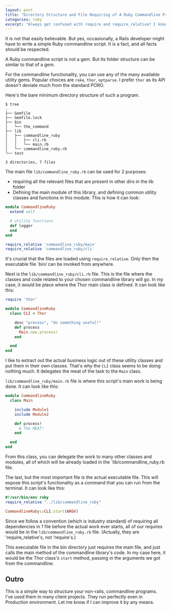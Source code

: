 ```yaml
---
layout: post
title: "Directory Structure and File Requiring of A Ruby Commandline Program"
categories: ruby
excerpt: "Always get confused with require and require_relative? I know!"
---
```


It is not that easily believable. But yes, occasionally, a Rails developer might have to write a simple Ruby commandline script. It is a fact, and all facts should be respected.

A Ruby commandline script is not a gem. But its folder structure can be similar to that of a gem.

For the commandline functionality, you can use any of the many available utility gems. Popular choices are `rake`, `thor`, `optparse`. I prefer `thor` as its API doesn't deviate much from the standard PORO.

Here's the bare minimum directory structure of such a program.

```
$ tree
.
├── Gemfile
├── Gemfile.lock
├── bin
│   └── the_command
├── lib
│   ├── commandline_ruby
│   │   ├── cli.rb
│   │   └── main.rb
│   └── commandline_ruby.rb
└── test

3 directories, 7 files
```

The main file `lib/commandline_ruby.rb` can be used for 2 purposes:

* requiring all the relevant files that are present in other dirs in the lib folder
* Defining the main module of this library, and defining common utility classes and functions in this module. This is how it can look:

```rb
module CommandlineRuby
  extend self

  # utility functions
  def logger
  end
end

require_relative 'commandline_ruby/main'
require_relative 'commandline_ruby/cli'
```

It's crucial that the files are loaded using `require_relative`. Only then the executable file `bin/ can be invoked from anywhere.

Next is the `lib/commandline_ruby/cli.rb` file. This is the file where the classes and code related to your chosen commandline library will go. In my case, it would be place where the Thor main class is defined. It can look like this:

```rb
require 'thor'

module CommandlineRuby
  class CLI < Thor

    desc "process", "do something useful!"
    def process
      Main.new.process!
    end

  end
end
```

I like to extract out the actual business logic out of these utility classes and put them in their own classes. That's why the `CLI` class seems to be doing nothing much. It delegates the meat of the task to the `Main` class.

`lib/commandline_ruby/main.rb` file is where this script's main work is being done. It can look like this:

```rb
module CommandlineRuby
  class Main

    include Module1
    include Module2

    def process!
      # The MEAT!
    end

  end
end

```

From this class, you can delegate the work to many other classes and modules, all of which will be already loaded in the `lib/commandline_ruby.rb file.

The last, but the most important file is the actual executable file. This will expose this script's functionality as a command that you can run from the terminal. It can look like this:

```rb
#!/usr/bin/env ruby
require_relative "../lib/commandline_ruby"

CommandlineRuby::CLI.start(ARGV)
```

Since we follow a convention (which is industry standard) of requiring all dependencies in 1 file before the actual work ever starts, all of our requires would be in the `lib/commandline_ruby.rb` file. (Actually, they are 'require_relative's, not 'require's.)

This executable file in the bin directory just requires the main file, and just calls the main method of the commandline library's code. In my case here, it would be the Thor class's `start` method, passing in the arguments we got from the commandline.

## Outro
This is a simple way to structure your non-rails, commandline programs. I've used them in many client projects. They run perfectly even in Production environment. Let me know if I can improve it by any means.
